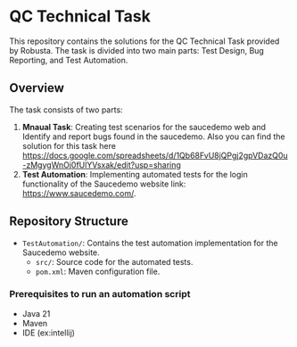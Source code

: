# QC Technical Task


This repository contains the solutions for the QC Technical Task provided by Robusta. The task is divided into two main parts: Test Design, Bug Reporting, and Test Automation. 

## Overview

The task consists of two parts:

1. **Mnaual Task**: Creating test scenarios for the saucedemo web and Identify and report bugs found in the saucedemo.
   Also you can find the solution for this task here https://docs.google.com/spreadsheets/d/1Qb68FvU8jQPgj2gpVDazQ0u-zMgygWnOj0fUlYVsxak/edit?usp=sharing
3. **Test Automation**: Implementing automated tests for the login functionality of the Saucedemo website link: https://www.saucedemo.com/.

## Repository Structure
- `TestAutomation/`: Contains the test automation implementation for the Saucedemo website.
  - `src/`: Source code for the automated tests.
  - `pom.xml`: Maven configuration file.

### Prerequisites to run an automation script

- Java 21
- Maven
- IDE (ex:intellij)
